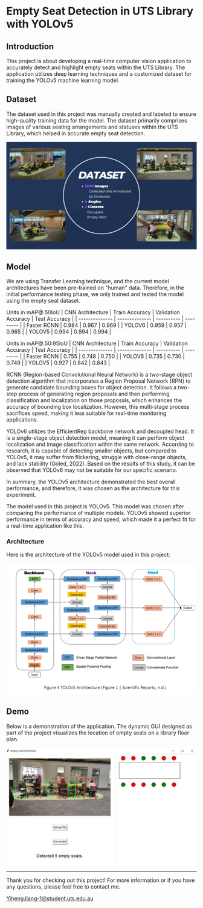 # Empty Seat Detection in UTS Library with YOLOv5

## Introduction

This project is about developing a real-time computer vision application to accurately detect and highlight empty seats within the UTS Library. The application utilizes deep learning techniques and a customized dataset for training the YOLOv5 machine learning model.

## Dataset

The dataset used in this project was manually created and labeled to ensure high-quality training data for the model. The dataset primarily comprises images of various seating arrangements and statuses within the UTS Library, which helped in accurate empty seat detection.

![Dataset](image/dataset.png)

## Model

We are using Transfer Learning technique, and the current model architectures
have been pre-trained on "human" data. Therefore, in the initial performance testing phase,
we only trained and tested the model using the empty seat dataset.

Units in mAP@.50IoU
| CNN Architecture | Train Accuracy | Validation Accuracy | Test Accuracy |
| -------------- | -------------- | ---------- | --------- |
| Faster RCNN         | 0.984 | 0.967     | 0.969 |
| YOLOV6            | 0.959            | 0.957        | 0.965 |
| YOLOV5      | 0.994  | 0.994         | 0.994 |

Units in mAP@.50:95IoU
| CNN Architecture | Train Accuracy | Validation Accuracy | Test Accuracy |
| -------------- | -------------- | ---------- | --------- |
| Faster RCNN      | 0.755 | 0.748     | 0.750 |
| YOLOV6           | 0.735            | 0.730        | 0.749 |
| YOLOV5           | 0.927  | 0.842         | 0.843 |

RCNN (Region-based Convolutional Neural Network) is a two-stage object detection
algorithm that incorporates a Region Proposal Network (RPN) to generate candidate
bounding boxes for object detection. It follows a two-step process of generating region
proposals and then performing classification and localization on those proposals, which
enhances the accuracy of bounding box localization. However, this multi-stage process
sacrifices speed, making it less suitable for real-time monitoring applications.

YOLOv6 utilizes the EfficientRep backbone network and decoupled head. It is a single-stage
object detection model, meaning it can perform object localization and image classification
within the same network. According to research, it is capable of detecting smaller objects, but
compared to YOLOv5, it may suffer from flickering, struggle with close-range objects, and
lack stability (Goled, 2022). Based on the results of this study, it can be observed that
YOLOv6 may not be suitable for our specific scenario.

In summary, the YOLOv5 architecture demonstrated the best overall performance, and
therefore, it was chosen as the architecture for this experiment.

The model used in this project is YOLOv5. This model was chosen after comparing the performance of multiple models. YOLOv5 showed superior performance in terms of accuracy and speed, which made it a perfect fit for a real-time application like this.

### Architecture

Here is the architecture of the YOLOv5 model used in this project:


![Model Architecture](image/model.png)

## Demo

Below is a demonstration of the application. The dynamic GUI designed as part of the project visualizes the location of empty seats on a library floor plan.

![Demo](image/output.png)

---

Thank you for checking out this project! For more information or if you have any questions, please feel free to contact me.

Yiheng.liang-1@student.uts.edu.au
